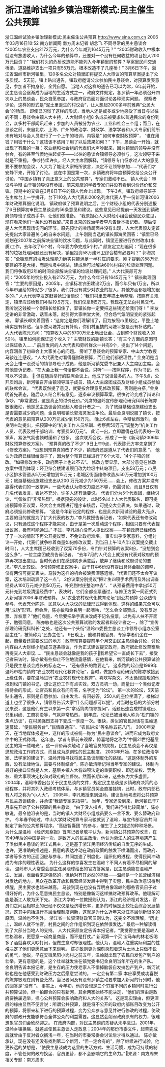 # 浙江温岭试验乡镇治理新模式:民主催生公共预算

浙江温岭试验乡镇治理新模式:民主催生公共预算
http://www.sina.com.cn 2006年03月16日10:52 南方新闻网
南方周末记者 胡念飞
不同寻常的民主恳谈会
“2005年农业支出2172万元，为什么今年减到1645万元？”
“2005财政收入中根本就没有旅游收入，为什么今年的预算中，还要对一个没有任何收益的项目投入200万元巨资？”
“我们村头的危桥改造能不能列入今年镇里的预算？草案里民间交通桥梁、道路维护支出一项只有55万元，根本改造不了几座桥！”
3月6日下午，浙江省温岭市新河镇里，120多名公众对镇里即将提交人大审议的预算草案提出了众多质疑。
5天前，镇上贴出通告，镇政府邀请公众参加民主恳谈会，对预算发表意见，参加者不拘身份，全凭自愿。
当地人对这样的通告已习以为常，6年前开始，民主恳谈会逐渐成为当地的生活方式之一，政府文件规定，各乡镇一年必须召开四次以上的恳谈会，民众自愿参加，与政府官员面对面讨论各种现实问题。
观察者评论，这样的形式是“泥土里诞生的村议会”，让人想起2000多年前雅典“公民大会”的场景。
即使已习惯了这样的形式，当地人还是或多或少地感受了当日与以往的不同：恳谈会由镇人大主持，人大财经小组8 名成员被要求以普通民众的身份到会，众多村干部闻讯赶来；参加的人员被分为农业、工业和社会三个组；而且，在恳谈之前，来自北京、上海、广州的政治学、财政学、法学学者和人大专家们前所未有地对与会人员进行了一个上午的培训，内容是“ 如何审查财政预算”， “谁在用钱？用钱干什么？这钱该不该用？用了以后效果如何？”
下午，恳谈会一开始，就出现了有趣的一幕：农业组和社会组的代表们大声吵起来，因为镇里的领导并没有参会，有的甚至气愤地拍起桌子——以往的恳谈会镇领导必须参与，这次领导不来就是不重视。
争吵持续许久，经人大主席团解释，“镇领导专门征求过人大的意见要不要参加会议，人大为了能让大家畅所欲言，决定不让领导参加……”代表们才安静下来，开始了讨论。
这在中国是第一次，乡镇政府将年度预算交给公众公开讨论，“中国乡镇有了真正意义上的公共预算”，专家们激动不已。
镇人代会：审议与争辩
由于镇领导没有参加，前来观摩的学者专家们并没有看到讨价还价和交锋。预期中的交锋在3月8日下午的镇人代会上出现。
下午3点，镇政府领导班子在主席台上一字排开，台下110名人大代表和200名列席代表人手一份新河镇2006 年财政预算细化说明。
镇政府做了预算说明之后，三个财经小组的代表分别通报了6日预算初审民主恳谈会的56条意见和建议。这些意见已经提前一天发送到镇政府领导班子成员手中，让他们做准备。
“我原担心人大财经小组会截留民众意见，现在看来他们一条也没有截留。”来自北京的政治学者李凡告诉本报记者。
随后便是人大代表现场询问的环节。原先预计的冷场局面并没有出现，人大代表颜友定首先提出大家普遍关心的自来水问题。
上午刚刚当选的镇长郭海灵回答：“镇里已经规划在2007年之前解决全镇的饮水问题，与此同时，镇里还要进行农村改水(水质)工作，去年改了6个村，今年要力争完成5个村。”
颜友定立刻追问：“现在很多村的垃圾处理问题还没有解决，镇里投资58万建环卫综合楼有必要吗？”
郭海灵答：“全镇现有的垃圾处理能力确实只能满足一半村庄的要求，刚才提到的58万元要建的不是大楼，而是垃圾中转站，建成后可以解决60％村庄的垃圾处理问题。我们将争取用2年的时间全部解决全镇的垃圾处理问题。”
人大代表颜可方问：“2005年的农业投入有2172万元，为什么今年只有1645万元？”
镇长助理回答：“主要的原因是，2005年，全镇标准农田建设2万亩，而今年只有1万亩，所以今年市里给的补贴少了很多。我们并没有减少对农业的投入，其他方面都是增加很多的。”
人大代表李友定赶紧抢过话筒说：“我们村里去年搞土地整理，按照有关规定，镇里应该给我们补贴19.5万元，我们仅拿到5万元。我现在无法向村民交代。我听说这钱被一个副镇长给扣住了，郭镇长你一定要把这些钱还给我们呀！”
李友定讲的非常激动，话音未落，就引得大家哄堂大笑，但会场气氛明显变的紧张起来。
郭镇长却笑着回答：“这肯定是你们理解错了，因为按照市里规定，平整土地确实是有补贴，但平整河塘并没有补助，你们村里搞的河塘平整是没有补贴的。”
人大代表陈元方问：“预算收入中的5700万元土地出让金，占到整个财政收入的50％，镇里如何能保证这个收入？”
主管财政的副镇长答：“有三个方面的原因可以保证收入……”
前后发问的人大代表和旁听群众一共有9个，提出了14个问题，内容涵盖了初审会上大家关心的问题。
旁听了恳谈会的预算专家、中山大学教授马骏连连感叹，“人大代表绝对看得懂财政预算，而且他们都很理性。”
金良明是当天会上惟一没说话的镇领导班子成员，他是新河镇党委书记兼人大主席团主席。会前他告诉记者，“在大会上我一句话都不会说，只听”——按照程序，作为书记，他可以不说话。

但在随后举行的联席会议上，他成了说话最多的人。下午5点，公开质询后，新河镇召开由镇领导班子成员、镇人大主席团成员及财经小组成员参加的联席会议。
“代表既然提了意见，就要按合理意见修改预算，否则是白搭。”金良明首先表态，随后众人结合所有意见，逐条审议预算草案。很快讨论变成了辩论和争吵，“非常激烈，这是真正的讨价还价。”列席的温岭宣传部理论研究科科长陈亦敏很激动，他是民主恳谈会的发起人和设计者之一。
为了旅游基础设施建设支出是否需要减少的问题，金良明和镇长郭海灵发生争论。最后金良明说服了镇长，按代表的意见把预算从200万元减少到150万元。
晚上6点左右，争辩依然激烈，金良明主动提出，把预算中的“机关工作人员培训、考察费50万元”调整为“机关工作人员、代表及村干部培训、考察费50万元”。
此话一出，立即赢得在场代表的一致掌声，紧张气氛也顿时缓和了很多。
这次联系会议，形成了一份《新河镇2006年财政预算修改方案》。
“预算真的改了不少”
9日上午9点，代表陈元方率先拿到了《修改方案》，“没想到预算真的改了不少，镇政府还是遵从了代表们的意愿 ”。
他认为政府已经很给面子了，因为整个预算已经进行了6个大项、14个子项的修改。“如果修改太多，政府面子上也过不去”。
修改方案显示，大部分意见在修改方案中得到体现：环卫综合楼建设项目改为垃圾中转站项目，支出58万元；市民小区排水管道从5万元增加到15万元；老城区街面维修改造从50万元增加到100万元；旅游基础设施建设支出从200 万元减少为150万元……
会上，修改方案并没有赢得代表们的一致掌声，一些代表认为修改力度还不够，仍需讨论，而且8日仅有几名代表发言，表达不充分，许多人还有话要说。
代表们分为5个代表团，继续讨论，气氛依旧“非常热烈”。根据预先的设计，此时5名以上人大代表联名，即可提出预算修正议案，经大会主席团进行程序审核后，可提交大会表决，如果通过，政府必须据此修改预算。
“这是今年新设定的程序，也是此次新河试验的最大亮点，主要的目的就是为了扩大代表的权力，”李凡教授告诉记者，“如果代表还有修改动议，只有通过这个程序才能实现，由于是第一次启动这个程序，相信只要有代表提出议案，极有可能通过。”
不过，李凡担心没有人提出议案——在镇政府已经修改了了一次的情形下再公开提议案，不免让政府难堪。
事实出乎专家意料，分组讨论一开始，代表们就争吵着商量如何修改议案，到当日上午10点半(议案提交截止时间 )，人大主席团已经收到了议案70多份，专门针对预算的议案8份，“没想到会这么多”，一位主席团成员告诉记者。
“去年7月的人代会上就没有代表对政府的预算再次提出意见。当时代表们在感到初步满意后，放弃了继续和政府讨论的要求。”李凡比较说。
8份预算修正议案中，由于其中6份没有提出具体金额的调整，仅有两份可提交表决。马骏为这样的机会被浪费深感遗憾，“代表们还不太会写议案，这次培训疏漏了这一点”。
2份议案分别提议“把计生四项手术费用及外出调查经费从100万元减少到50万元，补充到村庄整治中去”、“ 从预备费用中拿出50万元补充到垃圾清运经费中”，表决时，它们全都全票通过，与修正方案一同正式列入新河镇2006 年财政预算。
从“农业农村现代化教育论坛”到公共预算
公众热情参与、代表充分陈述、民意以人大决议的法律形式得到体现，这样的结果完全可以用“成功”形容。但会后，陈亦敏和金良明一起嘀咕，“怎么会全部赞成，没有反对票、弃权票？”他们商量，今后要把举手表决改成不记名投票，以免有人抹不开面子，勉强同意。
陈亦敏也是这次公共预算试验的发起者和设计者之一，除了“宣传部理论研究科科长”之处，他还有一个头衔“温岭市委民主恳谈工作领导小组办公室副主任”，被简称为“民办主任”。
9日晚上，他和其他官员、专家学者们坐在一起，商量着还需要改进的地方：政府预算要提前半个月交由民主恳谈会讨论，讨论内容由人大财经小组成员逐条审议，作为正式建议提交政府，政府据此修改草案后再提交人大审议……
“民主恳谈会就像是我的孩子我希望它一直成长下去”，接受记者采访时，陈亦敏有些抑止不住地流露感情，在他看来，新河镇的公共预算试验只是民主恳谈会成长的标志之一，“还有很长的路要走”。
这条路的起点是1999年温岭市松门镇的“农业农村现代化教育论坛”，当时，做宣传理论研究的陈亦敏接到上级任务，要在温岭进行“农业农村现代化教育”。喜欢写杂文，不太循规蹈矩的他找到松门镇的书记，想让这份工作有点实效，双方灵机一动，商量出一个类似记者招待会的形式，让官员和民众有问有答，名字定为“论坛”。
第一次的论坛，5天前贴出通告，原则是自愿参加、自由发言、有问必答，250人的座位坐满了，楼梯过道上也坐了很多人，镇领导告诉大家“什么问题都可以提”，对当时在场的大部分村民来说，这是他们有生以来第一次“拿话筒向领导提问”，话题迅速变成村镇建设、邻里纠纷、工商罚没等，气氛异常热烈。
到年底，论坛已被当地人称为“松门镇的焦点访谈”，在村民强烈支持下变成一季度一次。很快，类似的官民对话在温岭迅速蔓延，“便民服务台“、”民情直通车”、“农民讲坛”等名称五花八门。
2000年夏天，在当地媒体报道中，这样的形式被统一称为“民主恳谈会”，进而它成为政府文件中的正式称谓。
这年底，学者专家前来观摩，惊喜地将之称为“中国21世纪基层民主的第一缕曙光”。这一评价再次触动了当地官员的灵机，民主恳谈会不再仅是思想政治工作的方式，而且成为原创性的民主制度。
2003年开始，在多位政治学家、法学家的建议下，温岭开始寻找将民主恳谈制度化的路径。“这是体制外的东西，没有法律地位，需要与体制结合”，陈亦敏清晰记得当年专家的建议。
体制内最好的接口显然是人大，基层乡镇人大有四项法定的重要职权，即选举权、罢免权、重大事项决定权和对政府的监督权。然而长期以来，这些权力大多虚置。
2004年，温岭市委出台关于民主恳谈的文件，规定民主恳谈是乡镇政府决策的必经程序，并将其列入政绩考核体系，与乡镇官员奖金直接挂钩，此时，政府内部已有人将之称为“小人大”。
2005年，李凡教授来到温岭，建议当地考虑将公共预算与民主恳谈结合，并承诺“我请专家来指导”。
当年，专家还没到来，新河镇已于7月率先开始了公共预算的民主恳谈。“由于没人指点，我们进行得比较简单”，陈亦敏说，最令他沮丧的是，当时的镇人大财经小组成员要么一言不发、要么替政府辩护。
今年春节刚过，中山大学财政预算专家马骏就到了温岭，与宣传部官员共同制定了新的公共预算程序。“高级智囊团 ”的参与，催生了上文描述的种种场景。
为什么是温岭
《经济观察报》首席记者章敬平认为，新河镇公共预算的改革，在1949年后的中国是第一次，是数万人的民主政治，他认为浙江人的生存境遇产生了类似民主恳谈的浙江式民主，这是基于浙江民间经济传统的自发无序的生成。
也许，更准确的描述是，民意的表达冲动在政府政策的触发下喷涌而出，而政府、学者等多方的正面回应与参与，共同加速了制度化、组织化的进程，使得民间冲动成为有序的理性表达。
为什么这样的惊喜发生在温岭？不同人有着不尽相同的解读。
温岭市人大常委会副主任吴晓球给出的官方答案是，民主恳谈能在温岭产生、发展，表面看来是偶然的，但绝对有其必然的基础——温岭是一个民营经济相对发达的地方，民众在改革开放和民营经济发展中得到了实惠，民主政治意识得到唤醒，民主要求也越来越高。
马骏到现在也没有弄明白像温岭的那些官员日子过得好好的，为什么愿意搞民主恳谈，特别是像新河这样搞财政预算改革。他理解可能是浙江人敢为天下先。
浙江大学的一位教授则认为，浙江的经济相对发达，官员们之间互相攀比的已经不仅仅是经济增长率，更多的时候是比较社会综合发展情况，这其中包括进行基层治理制度创新，这就是为什么近年来浙江基层创新很多的原因，温岭也不例外。
浙江省一位资深财政官员则认为，这完全不难理解，“历史上，温岭人就不怕官，村民之间的合作组织到现在依然很发达。”
最后一种解读得到了大部分当地人的支持。
人大代表颜友定告诉本报记者，“我觉得主要是温岭人性格温和，更愿意一起商量商量，而不是打仗。”
新河第一个买
宝马车的林老板喝多了酒就喜欢大吵打闹，但做生意时却很理性。他认为，温岭人注重实际利益的性格决定了他们更愿意坐下来谈判。
陈亦敏则更为深刻感知着这片土地上只做不说的勇气，他说，早在安徽凤阳小岗村之前五年，温岭就出现了农民自发包产到户的壮举。更有意思的是，这个壮举就发生在镇党委书记金良明当年所在的生产队。
金良明告诉本报记者，是生存的压力使老家人不惜掉脑袋自发搞包产到户，新河试验也是在他感受到财政压力之后愿意尝试的。
一定会有第二家
本应享受成功喜悦的陈亦敏现在则有些茫然。当记者问及有没有乡镇主动要求加入新河的行列时，他的回答是“没有 ”。
事实上，今年初，他的设想是三个穷富不同的乡镇同时进行公共预算试验，但一拍即合的只有新河，其余两家始终不能决定，“他们的理由是政府要换届选举，担心公共预算会影响政府和人大的关系”。
这是现实理由，但更深层的缘由显然不便言说：所谓公共预算，就是将不公开的政府内部账目改变为公开的预算，将原来私下进行的预算过程，变为公众参与意见并进行修改的过程，使政府的财政开支能够符合全体公众的利益需要。这显然会削弱政府原有的权力，很难想象官员们会欣然迎之。
在政府内部，对民主恳谈的质疑从未平息过。2001年，温岭乡镇换届，就差点使民主恳谈人走政息；2004年的那份市委文件，起草完成后就曾由于反对者众搁浅一年，在当时的市委常委会讨论后才得以通过。
陈亦敏承认，现在没有还没有找到第二个新河，“但一定会有的”，除了继续进行试验，他更长远的梦想是，“使民主恳谈成为这里的生活方式、生活习惯，成为可持续的制度，不管任何的政府换届、官员更替，都不会影响它的生命力。”来源：南方周末
相关专题：南方周末 

